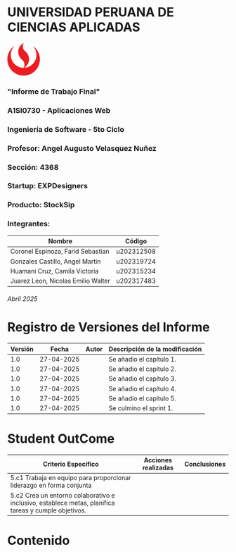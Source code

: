 # UNIVERSIDAD PERUANA DE CIENCIAS APLICADAS

![logo_upc](img/README/upc_logo.png)

### "Informe de Trabajo Final"
### A1SI0730 - Aplicaciones Web
### Ingeniería de Software - 5to Ciclo
### Profesor: Angel Augusto Velasquez Nuñez
### Sección: 4368
### Startup: EXPDesigners
### Producto: StockSip
### Integrantes:

| Nombre                             | Código     |
|------------------------------------|------------|
| Coronel Espinoza, Farid Sebastian  | u202312508 |
| Gonzales Castillo, Angel Martin    | u202319724 |
| Huamani Cruz, Camila Victoria      | u202315234 |
| Juarez Leon, Nicolas Emilio Walter | u202317483 |

###### Abril 2025

# Registro de Versiones del Informe

| Versión | Fecha      | Autor | Descripción de la modificación |
|---------|------------|-------|--------------------------------|
| 1.0     | 27-04-2025 |       | Se añadio el capítulo 1.       |
| 1.0     | 27-04-2025 |       | Se añadio el capítulo 2.       |
| 1.0     | 27-04-2025 |       | Se añadio el capítulo 3.       |
| 1.0     | 27-04-2025 |       | Se añadio el capítulo 4.       |
| 1.0     | 27-04-2025 |       | Se añadio el capítulo 5.       |
| 1.0     | 27-04-2025 |       | Se culmino el sprint 1.        |

# Student OutCome
 
| Criterio Específico                                                                                  | Acciones realizadas                        | Conclusiones                            |
|------------------------------------------------------------------------------------------------------|--------------------------------------------|-----------------------------------------|
| 5.c1 Trabaja en equipo para proporcionar liderazgo en forma conjunta                                 |                                            |                                         |
| 5.c2 Crea un entorno colaborativo e inclusivo, establece metas, planifica tareas y cumple objetivos. |                                            |                                         |

# Contenido
